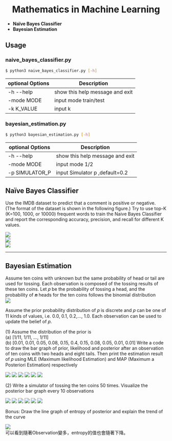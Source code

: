 # <center> Mathematics in Machine Learning </center>
* __Naïve Bayes Classifier__
* __Bayesian Estimation__

## Usage

### naive_bayes_classifier.py
```sh
$ python3 naive_bayes_classifier.py [-h] 
```

| optional Options | Description |
| ---              | --- |
| -h --help       | show this help message and exit |
|  -mode MODE  | input mode train/test |
|  -k K_VALUE  | input k |


### bayesian_estimation.py
```sh
$ python3 bayesian_estimation.py [-h] 
```
| optional Options | Description |
| ---              | --- |
| -h --help       | show this help message and exit |
|  -mode MODE    | input mode 1/2 |
|  -p SIMULATOR_P | input Simulator p ,default=0.2 |

## Naïve Bayes Classifier
Use the IMDB dataset to predict that a comment is positive or negative. (The format of the dataset is shown in the following figure.) Try to use top-K (K=100, 1000, or 10000) frequent words to train the Naive Bayes Classifier and report the corresponding accuracy, precision, and recall for different K values.

![](https://i.imgur.com/Er98zxT.png) </br>
![](https://i.imgur.com/yji0MX4.png) </br>
![](https://i.imgur.com/DWuAfL2.png) </br>

---

## Bayesian Estimation
Assume ten coins with unknown but the same probability of head or tail are used for tossing. Each observation is composed of the tossing results of these ten coins. Let 𝑝 be the probability of tossing a head, and the probability of 𝒏 heads for the ten coins follows the binomial distribution</br>
![](https://i.imgur.com/BEyTvCH.png)

Assume the prior probability distribution of 𝑝 is discrete and 𝑝 can be one of 11 kinds of values, i.e. 0.0, 0.1, 0.2,..., 1.0. Each observation can be used to update the belief of 𝑝. </br>

(1) Assume the distribution of the prior is </br>
(a) [1/11, 1/11, ..., 1/11]  </br>
(b) [0.01, 0.01, 0.05, 0.08, 0.15, 0.4, 0.15, 0.08, 0.05, 0.01, 0.01]
Write a code to draw the bar graph of prior, likelihood and posterior after an observation of ten coins with two heads and eight tails. Then print the estimation result of 𝑝 using MLE (Maximum likelihood Estimation) and MAP (Maximum a Posteriori Estimation) respectively </br>

![](https://i.imgur.com/m3dpiIs.png)
![](https://i.imgur.com/9T7x9kB.png)
![](https://i.imgur.com/4kwotcG.png)
![](https://i.imgur.com/QTgo4jX.png)
![](https://i.imgur.com/dt6AJg5.png)
![](https://i.imgur.com/NvRM9GE.png) </br>

(2) Write a simulator of tossing the ten coins 50 times. Visualize the posterior bar graph every 10 observations
 
![](https://i.imgur.com/JEaHbBH.png)
![](https://i.imgur.com/CCQuQOd.png)
![](https://i.imgur.com/RFH57mk.png)
![](https://i.imgur.com/M9dIndR.png)
![](https://i.imgur.com/QV4gjb4.png)
![](https://i.imgur.com/u51AFza.png)</br>

Bonus: Draw the line graph of entropy of posterior and explain the trend of the curve

 ![](https://i.imgur.com/aqcqwNN.png) </br>
可以看到隨著Observation變多，entropy的值也會隨著下降。


